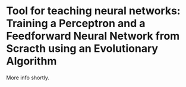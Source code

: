 # Tool for teaching neural networks: Training a Perceptron and a Feedforward Neural Network from Scracth using an Evolutionary Algorithm

More info shortly.
